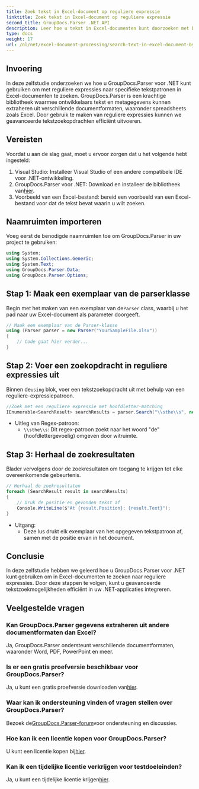 ```yaml
---
title: Zoek tekst in Excel-document op reguliere expressie
linktitle: Zoek tekst in Excel-document op reguliere expressie
second_title: GroupDocs.Parser .NET API
description: Leer hoe u tekst in Excel-documenten kunt doorzoeken met behulp van reguliere expressies met GroupDocs.Parser voor .NET. Voer geavanceerde tekstzoekopdrachten efficiënt uit.
type: docs
weight: 17
url: /nl/net/excel-document-processing/search-text-in-excel-document-by-regular-expression/
---
```

## Invoering
In deze zelfstudie onderzoeken we hoe u GroupDocs.Parser voor .NET kunt gebruiken om met reguliere expressies naar specifieke tekstpatronen in Excel-documenten te zoeken. GroupDocs.Parser is een krachtige bibliotheek waarmee ontwikkelaars tekst en metagegevens kunnen extraheren uit verschillende documentformaten, waaronder spreadsheets zoals Excel. Door gebruik te maken van reguliere expressies kunnen we geavanceerde tekstzoekopdrachten efficiënt uitvoeren.
## Vereisten
Voordat u aan de slag gaat, moet u ervoor zorgen dat u het volgende hebt ingesteld:
1. Visual Studio: Installeer Visual Studio of een andere compatibele IDE voor .NET-ontwikkeling.
2.  GroupDocs.Parser voor .NET: Download en installeer de bibliotheek van[hier](https://releases.groupdocs.com/parser/net/).
3. Voorbeeld van een Excel-bestand: bereid een voorbeeld van een Excel-bestand voor dat de tekst bevat waarin u wilt zoeken.

## Naamruimten importeren
Voeg eerst de benodigde naamruimten toe om GroupDocs.Parser in uw project te gebruiken:
```csharp
using System;
using System.Collections.Generic;
using System.Text;
using GroupDocs.Parser.Data;
using GroupDocs.Parser.Options;
```
## Stap 1: Maak een exemplaar van de parserklasse
 Begin met het maken van een exemplaar van de`Parser` class, waarbij u het pad naar uw Excel-document als parameter doorgeeft.
```csharp
// Maak een exemplaar van de Parser-klasse
using (Parser parser = new Parser("YourSampleFile.xlsx"))
{
    // Code gaat hier verder...
}
```
## Stap 2: Voer een zoekopdracht in reguliere expressies uit
 Binnen de`using` blok, voer een tekstzoekopdracht uit met behulp van een reguliere-expressiepatroon.
```csharp
//Zoek met een reguliere expressie met hoofdletter-matching
IEnumerable<SearchResult> searchResults = parser.Search("\\sthe\\s", new SearchOptions(true, false, true));
```
- Uitleg van Regex-patroon:
  - `\\sthe\\s`: Dit regex-patroon zoekt naar het woord "de" (hoofdlettergevoelig) omgeven door witruimte.
## Stap 3: Herhaal de zoekresultaten
Blader vervolgens door de zoekresultaten om toegang te krijgen tot elke overeenkomende gebeurtenis.
```csharp
// Herhaal de zoekresultaten
foreach (SearchResult result in searchResults)
{
    // Druk de positie en gevonden tekst af
    Console.WriteLine($"At {result.Position}: {result.Text}");
}
```
- Uitgang:
  - Deze lus drukt elk exemplaar van het opgegeven tekstpatroon af, samen met de positie ervan in het document.

## Conclusie
In deze zelfstudie hebben we geleerd hoe u GroupDocs.Parser voor .NET kunt gebruiken om in Excel-documenten te zoeken naar reguliere expressies. Door deze stappen te volgen, kunt u geavanceerde tekstzoekmogelijkheden efficiënt in uw .NET-applicaties integreren.

## Veelgestelde vragen
### Kan GroupDocs.Parser gegevens extraheren uit andere documentformaten dan Excel?
Ja, GroupDocs.Parser ondersteunt verschillende documentformaten, waaronder Word, PDF, PowerPoint en meer.
### Is er een gratis proefversie beschikbaar voor GroupDocs.Parser?
 Ja, u kunt een gratis proefversie downloaden van[hier](https://releases.groupdocs.com/).
### Waar kan ik ondersteuning vinden of vragen stellen over GroupDocs.Parser?
 Bezoek de[GroupDocs.Parser-forum](https://forum.groupdocs.com/c/parser/17)voor ondersteuning en discussies.
### Hoe kan ik een licentie kopen voor GroupDocs.Parser?
 U kunt een licentie kopen bij[hier](https://purchase.groupdocs.com/buy).
### Kan ik een tijdelijke licentie verkrijgen voor testdoeleinden?
 Ja, u kunt een tijdelijke licentie krijgen[hier](https://purchase.groupdocs.com/temporary-license/).